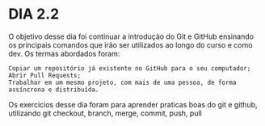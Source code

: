 # DIA 2.2
O objetivo desse dia foi continuar a introdução do Git e GitHub ensinando os principais comandos que irão ser utilizados ao longo do curso e como dev.
Os termas abordados foram:

    Copiar um repositório já existente no GitHub para o seu computador;
    Abrir Pull Requests;
    Trabalhar em um mesmo projeto, com mais de uma pessoa, de forma assíncrona e distribuída.


Os exercicios desse dia foram para aprender praticas boas do git e github, utilizando git checkout, branch, merge, commit, push, pull
